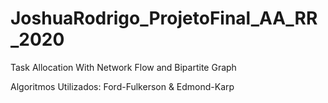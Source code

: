 # JoshuaRodrigo_ProjetoFinal_AA_RR_2020
Task Allocation With Network Flow and Bipartite Graph

Algoritmos Utilizados:
  Ford-Fulkerson
      &
   Edmond-Karp
